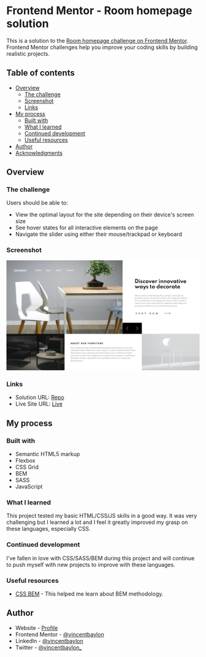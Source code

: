 # Frontend Mentor - Room homepage solution

This is a solution to the [Room homepage challenge on Frontend Mentor](https://www.frontendmentor.io/challenges/room-homepage-BtdBY_ENq). Frontend Mentor challenges help you improve your coding skills by building realistic projects.

## Table of contents

- [Overview](#overview)
  - [The challenge](#the-challenge)
  - [Screenshot](#screenshot)
  - [Links](#links)
- [My process](#my-process)
  - [Built with](#built-with)
  - [What I learned](#what-i-learned)
  - [Continued development](#continued-development)
  - [Useful resources](#useful-resources)
- [Author](#author)
- [Acknowledgments](#acknowledgments)

## Overview

### The challenge

Users should be able to:

- View the optimal layout for the site depending on their device's screen size
- See hover states for all interactive elements on the page
- Navigate the slider using either their mouse/trackpad or keyboard

### Screenshot

![](./images/screenshot.png)

### Links

- Solution URL: [Repo](https://github.com/vincentbaylon/room-homepage)
- Live Site URL: [Live](https://room-homepage-vb.netlify.app/)

## My process

### Built with

- Semantic HTML5 markup
- Flexbox
- CSS Grid
- BEM
- SASS
- JavaScript

### What I learned

This project tested my basic HTML/CSS/JS skills in a good way. It was very challenging but I learned a lot and I feel it greatly improved my grasp on these languages, especially CSS.

### Continued development

I've fallen in love with CSS/SASS/BEM during this project and will continue to push myself with new projects to improve with these languages.

### Useful resources

- [CSS BEM](http://getbem.com/introduction/) - This helped me learn about BEM methodology.

## Author

- Website - [Profile](https://vincentbaylon.com/)
- Frontend Mentor - [@vincentbaylon](https://www.frontendmentor.io/profile/vincentbaylon)
- LinkedIn - [@vincentbaylon](https://www.linkedin.com/in/vincentbaylon/)
- Twitter - [@vincentbaylon\_](https://www.twitter.com/vincentbaylon_)
